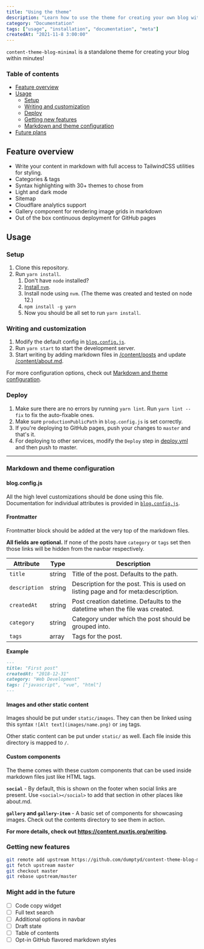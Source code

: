 ```yaml
---
title: "Using the theme"
description: "Learn how to use the theme for creating your own blog within minutes!"
category: "Documentation"
tags: ["usage", "installation", "documentation", "meta"]
createdAt: "2021-11-8 3:00:00"
---
```


`content-theme-blog-minimal` is a standalone theme for creating your blog within minutes!

### Table of contents

- [Feature overview](#feature-overview)
- [Usage](#usage)
  - [Setup](#setup)
  - [Writing and customization](#writing-and-customization)
  - [Deploy](#deploy)
  - [Getting new features](#getting-new-features)
  - [Markdown and theme configuration](#markdown-and-theme-configuration)
- [Future plans](#might-add-in-the-future)


## Feature overview

- Write your content in markdown with full access to TailwindCSS utilities for styling.
- Categories &amp; tags
- Syntax highlighting with 30+ themes to chose from
- Light and dark mode
- Sitemap
- Cloudflare analytics support
- Gallery component for rendering image grids in markdown
- Out of the box continuous deployment for GitHub pages

## Usage

### Setup
1. Clone this repository.
2. Run `yarn install`.
   1. Don't have `node` installed?
   2. [Install `nvm`](https://davidwalsh.name/nvm).
   3. Install node using `nvm`. (The theme was created and tested on node 12.)
   4. `npm install -g yarn`
   5. Now you should be all set to run `yarn install`.

### Writing and customization

1. Modify the default config in [`blog.config.js`](https://github.com/dumptyd/content-theme-blog-minimal/blob/master/blog.config.js).
2. Run `yarn start` to start the development server.
3. Start writing by adding markdown files in [/content/posts](https://github.com/dumptyd/content-theme-blog-minimal/blob/master/content/posts) and update [/content/about.md](https://github.com/dumptyd/content-theme-blog-minimal/blob/master/content/about.md).

For more configuration options, check out [Markdown and theme configuration](#markdown-and-theme-configuration).

### Deploy

1. Make sure there are no errors by running `yarn lint`. Run `yarn lint --fix` to fix the auto-fixable ones.
2. Make sure `productionPublicPath` in `blog.config.js` is set correctly.
2. If you're deploying to GitHub pages, push your changes to `master` and that's it.
3. For deploying to other services, modify the `Deploy` step in [deploy.yml](https://github.com/dumptyd/content-theme-blog-minimal/blob/master/.github/workflows/deploy.yml) and then push to master.

---

### Markdown and theme configuration

#### blog.config.js

All the high level customizations should be done using this file. Documentation for individual attributes is provided in [`blog.config.js`](https://github.com/dumptyd/content-theme-blog-minimal/blob/master/blog.config.js).

#### Frontmatter

Frontmatter block should be added at the very top of the markdown files.

**All fields are optional.** If none of the posts have `category` or `tags` set then those links will be hidden from the navbar respectively.

| Attribute | Type | Description |
| - | - | - |
| `title` | string | Title of the post. Defaults to the path. |
| `description` | string | Description for the post. This is used on listing page and for meta:description. |
| `createdAt` | string | Post creation datetime. Defaults to the datetime when the file was created. |
| `category` | string | Category under which the post should be grouped into. |
| `tags` | array | Tags for the post. |

**Example**

```md
---
title: "First post"
createdAt: "2018-12-31"
category: "Web Development"
tags: ["javascript", "vue", "html"]
---
```

#### Images and other static content

Images should be put under `static/images`. They can then be linked using this syntax `![Alt text](images/name.png)` or `img` tags.

Other static content can be put under `static/` as well. Each file inside this directory is mapped to `/`.

#### Custom components

The theme comes with these custom components that can be used inside markdown files just like HTML tags.

**`social`** - By default, this is shown on the footer when social links are present. Use `<social></social>` to add that section in other places like about.md.

**`gallery` and `gallery-item`** - A basic set of components for showcasing images. Check out the contents directory to see them in action.


**For more details, check out https://content.nuxtjs.org/writing.**

### Getting new features

```bash
git remote add upstream https://github.com/dumptyd/content-theme-blog-minimal.git
git fetch upstream master
git checkout master
git rebase upstream/master
```

### Might add in the future

- [ ] Code copy widget
- [ ] Full text search
- [ ] Additional options in navbar
- [ ] Draft state
- [ ] Table of contents
- [ ] Opt-in GitHub flavored markdown styles
